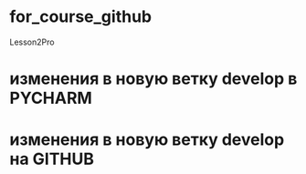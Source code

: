 # for_course_github
Lesson2Pro
# изменения в новую ветку develop в PYCHARM 
# изменения в новую ветку develop на GITHUB